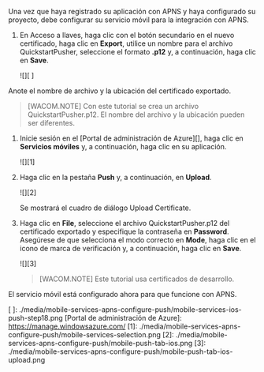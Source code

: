 Una vez que haya registrado su aplicación con APNS y haya configurado su proyecto, debe configurar su servicio móvil para la integración con APNS.

1.  En Acceso a llaves, haga clic con el botón secundario en el nuevo certificado, haga clic en **Export**, utilice un nombre para el archivo QuickstartPusher, seleccione el formato **.p12** y, a continuación, haga clic en **Save**.

	![][ ]

Anote el nombre de archivo y la ubicación del certificado exportado.

> [WACOM.NOTE] Con este tutorial se crea un archivo QuickstartPusher.p12. El nombre del archivo y la ubicación pueden ser diferentes.

1.  Inicie sesión en el [Portal de administración de Azure][], haga clic en **Servicios móviles** y, a continuación, haga clic en su aplicación.

    ![][1]

2.  Haga clic en la pestaña **Push** y, a continuación, en **Upload**.

    ![][2]

    Se mostrará el cuadro de diálogo Upload Certificate.

3.  Haga clic en **File**, seleccione el archivo QuickstartPusher.p12 del certificado exportado y especifique la contraseña en **Password**. Asegúrese de que selecciona el modo correcto en **Mode**, haga clic en el icono de marca de verificación y, a continuación, haga clic en **Save**.

    ![][3]

    > [WACOM.NOTE] Este tutorial usa certificados de desarrollo.

El servicio móvil está configurado ahora para que funcione con APNS.

<!-- URLs. -->

  [ ]: ./media/mobile-services-apns-configure-push/mobile-services-ios-push-step18.png
  [Portal de administración de Azure]: https://manage.windowsazure.com/
  [1]: ./media/mobile-services-apns-configure-push/mobile-services-selection.png
  [2]: ./media/mobile-services-apns-configure-push/mobile-push-tab-ios.png
  [3]: ./media/mobile-services-apns-configure-push/mobile-push-tab-ios-upload.png
